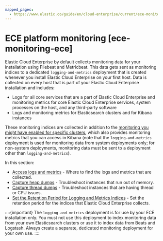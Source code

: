 ```yaml
---
mapped_pages:
  - https://www.elastic.co/guide/en/cloud-enterprise/current/ece-monitoring-ece.html
---
```


# ECE platform monitoring [ece-monitoring-ece]

Elastic Cloud Enterprise by default collects monitoring data for your installation using Filebeat and Metricbeat. This data gets sent as monitoring indices to a dedicated `logging-and-metrics` deployment that is created whenever you install Elastic Cloud Enterprise on your first host. Data is collected on every host that is part of your Elastic Cloud Enterprise installation and includes:

* Logs for all core services that are a part of Elastic Cloud Enterprise and monitoring metrics for core Elastic Cloud Enterprise services, system processes on the host, and any third-party software
* Logs and monitoring metrics for Elasticsearch clusters and for Kibana instances

These monitoring indices are collected in addition to the [monitoring you might have enabled for specific clusters](../stack-monitoring/enable-stack-monitoring-on-ece-deployments.md), which also provides monitoring metrics that you can access in Kibana (note that the `logging-and-metrics` deployment is used for monitoring data from system deployments only; for non-system deployments, monitoring data must be sent to a deployment other than `logging-and-metrics`).

In this section:

* [Access logs and metrics](ece-monitoring-ece-access.md) - Where to find the logs and metrics that are collected.
* [Capture heap dumps](../../../troubleshoot/deployments/cloud-enterprise/heap-dumps.md) - Troubleshoot instances that run out of memory.
* [Capture thread dumps](../../../troubleshoot/deployments/cloud-enterprise/thread-dumps.md) - Troubleshoot instances that are having thread or CPU issues.
* [Set the Retention Period for Logging and Metrics Indices](ece-monitoring-ece-set-retention.md) - Set the retention period for the indices that Elastic Cloud Enterprise collects.

::::{important} 
The `logging-and-metrics` deployment is for use by your ECE installation only. You must not use this deployment to index monitoring data from your own Elasticsearch clusters or use it to index data from Beats and Logstash. Always create a separate, dedicated monitoring deployment for your own use.
::::


